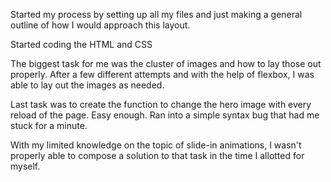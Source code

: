 Started my process by setting up all my files and just making a general outline of how I would approach this layout.

Started coding the HTML and CSS

The biggest task for me was the cluster of images and how to lay those out properly. After a few different attempts and with the help of flexbox, I was able to lay out the images as needed. 

Last task was to create the function to change the hero image with every reload of the page. Easy enough. Ran into a simple syntax bug that had me stuck for a minute. 

With my limited knowledge on the topic of slide-in animations, I wasn't properly able to compose a solution to that task in the time I allotted for myself. 
